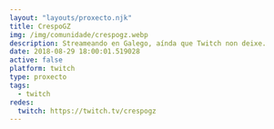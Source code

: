 ```yaml
---
layout: "layouts/proxecto.njk"
title: CrespoGZ
img: /img/comunidade/crespogz.webp
description: Streameando en Galego, aínda que Twitch non deixe.
date: 2018-08-29 18:00:01.519028
active: false
platform: twitch
type: proxecto
tags:
  - twitch
redes:
  twitch: https://twitch.tv/crespogz
---
```

